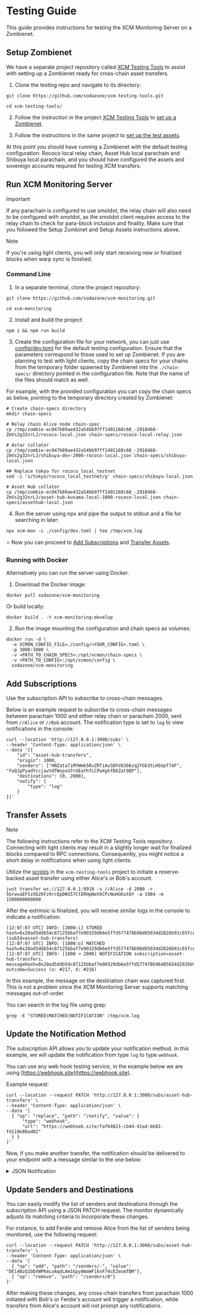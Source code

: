 # Testing Guide

This guide provides instructions for testing the XCM Monitoring Server on a Zombienet.

## Setup Zombienet

We have a separate project repository called [XCM Testing Tools](https://github.com/sodazone/xcm-testing-tools) to assist with setting up a Zombienet ready for cross-chain asset transfers.

1. Clone the testing repo and navigate to its directory:

```
git clone https://github.com/sodazone/xcm-testing-tools.git
```

```
cd xcm-testing-tools/
```

2. Follow the instruction in the project [XCM Testing Tools](https://github.com/sodazone/xcm-testing-tools) to [set up a Zombienet](https://github.com/sodazone/xcm-testing-tools#zombienet-setup).

3. Follow the instructions in the same project to [set up the test assets](https://github.com/sodazone/xcm-testing-tools#assets-configuration).

At this point you should have running a Zombienet with the default testing configuration: Rococo local relay chain, Asset Hub local parachain and Shibuya local parachain, and you should have configured the assets and sovereign accounts required for testing XCM transfers.

## Run XCM Monitoring Server

> [!IMPORTANT]
> If any parachain is configured to use smoldot, the relay chain will also need to be configured with smoldot, as the smoldot client requires access to the relay chain to check for para-block inclusion and finality.
> Make sure that you followed the Setup Zombinet and Setup Assets instructions above.

> [!NOTE]
> If you're using light clients, you will only start receiving new or finalized blocks when warp sync is finished.


### Command Line

1. In a separate terminal, clone the project repository:

```
git clone https://github.com/sodazone/xcm-monitoring.git
```

```
cd xcm-monitoring
```

2. Install and build the project:

```
npm i && npm run build
```

3. Create the configuration file for your network, you can just use [config/dev.toml](https://github.com/sodazone/xcm-monitoring/blob/main/config/dev.toml) for the default testing configuration. Ensure that the parameters correspond to those used to set up Zombienet. If you are planning to test with light clients, copy the chain specs for your chains from the temporary folder spawned by Zombienet into the `./chain-specs/` directory pointed in the configuration file. Note that the name of the files should match as well.

For example, with the provided configuration you can copy the chain specs as below, pointing to the temporary directory created by Zombienet:

```shell
# Create chain-specs directory
mkdir chain-specs

# Relay chain Alice node chain-spec
cp /tmp/zombie-ec047b89ae432a54bb97ff1401168c68_-2918468-ZmVs2g32nrLJ/rococo-local.json chain-specs/rococo-local-relay.json

# Astar collator
cp /tmp/zombie-ec047b89ae432a54bb97ff1401168c68_-2918468-ZmVs2g32nrLJ/shibuya-dev-2000-rococo-local.json chain-specs/shibuya-local.json

## Replace tokyo for rococo_local_testnet
sed -i 's/tokyo/rococo_local_testnet/g' chain-specs/shibuya-local.json

# Asset Hub collator
cp /tmp/zombie-ec047b89ae432a54bb97ff1401168c68_-2918468-ZmVs2g32nrLJ/asset-hub-kusama-local-1000-rococo-local.json chain-specs/assethub-local.json
```

4. Run the server using npx and pipe the output to stdout and a file for searching in later:

```shell
npx xcm-mon -c ./config/dev.toml | tee /tmp/xcm.log
```

:star: Now you can proceed to [Add Subscriptions](https://github.com/sodazone/xcm-monitoring/blob/main/guides/TESTING.md#add-subscriptions) and [Transfer Assets](https://github.com/sodazone/xcm-monitoring/blob/main/guides/TESTING.md#transfer-assets).

### Running with Docker

Alternatively you can run the server using Docker.

1. Download the Docker image:

```
docker pull sodazone/xcm-monitoring
```

Or build locally:
 
```
docker build . -t xcm-monitoring:develop
```

2. Run the image mounting the configuration and chain specs as volumes:

```
docker run -d \
  -e XCMON_CONFIG_FILE=./config/<YOUR_CONFIG>.toml \
  -p 3000:3000 \
  -v <PATH_TO_CHAIN_SPECS>:/opt/xcmon/chain-specs \
  -v <PATH_TO_CONFIG>:/opt/xcmon/config \
  sodazone/xcm-monitoring
```

## Add Subscriptions

Use the subscription API to subscribe to cross-chain messages.

Below is an example request to subscribe to cross-chain messages between parachain 1000 and either relay chain or parachain 2000, sent from `//Alice` or `//Bob` account. The notification type is set to `log` to view notifications in the console:

```shell
curl --location 'http://127.0.0.1:3000/subs' \
--header 'Content-Type: application/json' \
--data '[{
    "id": "asset-hub-transfers",
    "origin": 1000,
    "senders": ["HNZata7iMYWmk5RvZRTiAsSDhV8366zq2YGb3tLH5Upf74F", "FoQJpPyadYccjavVdTWxpxU7rUEaYhfLCPwXgkfD6Zat9QP"],
    "destinations": [0, 2000],
    "notify": {
        "type": "log"
    }
}]'
```

## Transfer Assets

> [!NOTE]
> The following instructions refer to the XCM Testing Tools repository.
> Connecting with light clients may result in a slightly longer wait for finalized blocks compared to RPC connections. Consequently, you might notice a short delay in notifications when using light clients.

Utilize the [scripts](https://github.com/sodazone/xcm-testing-tools#assets-tranfser) in the `xcm-testing-tools` project to initiate a reserve-backed asset transfer using either Alice's or Bob's account.

```shell
just transfer ws://127.0.0.1:9910 -s //Alice -d 2000 -r 5GrwvaEF5zXb26Fz9rcQpDWS57CtERHpNehXCPcNoHGKutQY -a 1984 -m 1500000000000
```

After the extrinsic is finalized, you will receive similar logs in the console to indicate a notification:

```
[12:07:07 UTC] INFO: [2000:i] STORED hash=0x20ad5ddb54c87125bbaf7e90329db6e5ffd577478b96d85034d2826b91c65fce:2000 (subId=asset-hub-transfers)
[12:07:07 UTC] INFO: [1000:o] MATCHED hash=0x20ad5ddb54c87125bbaf7e90329db6e5ffd577478b96d85034d2826b91c65fce:2000
[12:07:07 UTC] INFO: [1000 ➜ 2000] NOTIFICATION subscription=asset-hub-transfers, messageHash=0x20ad5ddb54c87125bbaf7e90329db6e5ffd577478b96d85034d2826b91c65fce, outcome=Success (o: #217, d: #216)
```

In this example, the message on the destination chain was captured first. This is not a problem since the XCM Monitoring Server supports matching messages out-of-order.

You can search in the log file using grep:

```shell
grep -E "STORED|MATCHED|NOTIFICATION" /tmp/xcm.log
```

## Update the Notification Method

The subscription API allows you to update your notification method. In this example, we will update the notification from type `log` to type `webhook`.

You can use any web hook testing service, in the example below we are using [https://webhook.site](https://webhook.site).

Example request:

```shell
curl --location --request PATCH 'http://127.0.0.1:3000/subs/asset-hub-transfers' \
--header 'Content-Type: application/json' \
--data '[
  { "op": "replace", "path": "/notify", "value": {
      "type": "webhook",
      "url": "https://webhook.site/faf64821-cb4d-41ad-bb81-fd119e80ad02"
  } }
]'
```

Now, if you make another transfer, the notification should be delivered to your endpoint with a message similar to the one below:

<details>
  <summary>JSON Notification</summary>

```json
{
  "subscriptionId":"asset-hub-transfers",
  "origin":{
    "chainId":1000,
    "blockNumber":"271",
    "blockHash":"0x2165b67e8ec89291633b6a10fab68a62b868cc69ab5ab2dd1e21372c4e5f3f62",
    "extrinsicId":"271-2",
    "event":{
      "eventId":"271-2-2",
      "extrinsicId":"271-2",
      "extrinsicPosition":2,
      "blockNumber":"271",
      "blockHash":"0x2165b67e8ec89291633b6a10fab68a62b868cc69ab5ab2dd1e21372c4e5f3f62",
      "method":"XcmpMessageSent",
      "section":"xcmpQueue",
      "index":"0x1e04",
      "data":{
        "messageHash":"0x825d998fc7f68a85777087d88d1e78951d25be433ac3240f5193884f949cf86a"
      }
    }
  },
  "destination":{
    "chainId":"2000",
    "blockNumber":"268",
    "blockHash":"0x0390ae32561ab87524fb5f0765604a519ca66a3aec64b8ca6c2ab81e455f2a03",
    "extrinsicId":"268-1",
    "event":{
      "eventId":"268-1-1",
      "extrinsicId":"268-1",
      "extrinsicPosition":1,
      "blockNumber":"268",
      "blockHash":"0x0390ae32561ab87524fb5f0765604a519ca66a3aec64b8ca6c2ab81e455f2a03",
      "method":"Success",
      "section":"xcmpQueue",
      "index":"0x3200",
      "data":{
        "messageHash":"0x825d998fc7f68a85777087d88d1e78951d25be433ac3240f5193884f949cf86a",
        "weight":{
          "refTime":"5,000,000,000",
          "proofSize":"327,680"
        }
      }
    }
  },
  "messageHash":"0x825d998fc7f68a85777087d88d1e78951d25be433ac3240f5193884f949cf86a",
  "messageData":"0x000314010400010300a10f043205011f0002286bee0a1300010300a10f043205011f0002286bee000d01020400010100d43593c715fdd31c61141abd04a99fd6822c8558854ccde39a5684e7a56da27d2cdde8ae7392d5e34e2aadd1976eb1540a18238f2f48bfde9058f3e1ec7c840899",
  "instructions":{
    "V3":[
      {
        "ReserveAssetDeposited":[
          {
            "id":{
              "Concrete":{
                "parents":"1",
                "interior":{
                  "X3":[
                    {
                      "Parachain":"1,000"
                    },
                    {
                      "PalletInstance":"50"
                    },
                    {
                      "GeneralIndex":"1,984"
                    }
                  ]
                }
              }
            },
            "fun":{
              "Fungible":"1,000,000,000"
            }
          }
        ]
      },
      "ClearOrigin",
      {
        "BuyExecution":{
          "fees":{
            "id":{
              "Concrete":{
                "parents":"1",
                "interior":{
                  "X3":[
                    {
                      "Parachain":"1,000"
                    },
                    {
                      "PalletInstance":"50"
                    },
                    {
                      "GeneralIndex":"1,984"
                    }
                  ]
                }
              }
            },
            "fun":{
              "Fungible":"1,000,000,000"
            }
          },
          "weightLimit":"Unlimited"
        }
      },
      {
        "DepositAsset":{
          "assets":{
            "Wild":{
              "AllCounted":"1"
            }
          },
          "beneficiary":{
            "parents":"0",
            "interior":{
              "X1":{
                "AccountId32":{
                  "network":null,
                  "id":"0xd43593c715fdd31c61141abd04a99fd6822c8558854ccde39a5684e7a56da27d"
                }
              }
            }
          }
        }
      },
      {
        "SetTopic":"0xdde8ae7392d5e34e2aadd1976eb1540a18238f2f48bfde9058f3e1ec7c840899"
      }
    ]
  },
  "sender": {
    "Id": "HNZata7iMYWmk5RvZRTiAsSDhV8366zq2YGb3tLH5Upf74F"
  },
  "outcome":"Success",
  "error":null
}
```
</details>

## Update Senders and Destinations

You can easily modify the list of senders and destinations through the subscription API using a JSON PATCH request. The monitor dynamically adjusts its matching criteria to incorporate these changes.

For instance, to add Ferdie and remove Alice from the list of senders being monitored, use the following request:

```shell
curl --location --request PATCH 'http://127.0.0.1:3000/subs/asset-hub-transfers' \
--header 'Content-Type: application/json' \
--data '[
  { "op": "add", "path": "/senders/-", "value": "DE14BzQ1bDXWPKeLoAqdLAm1GpyAWaWF1knF74cEZeomTBM"},
  { "op": "remove", "path": "/senders/0"}
]'
```

After making these changes, any cross-chain transfers from parachain 1000 initiated with Bob's or Ferdie's account will trigger a notification, while transfers from Alice's account will not prompt any notifications.
